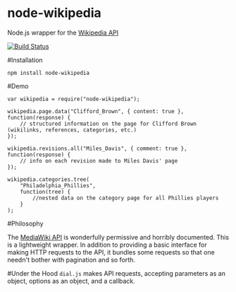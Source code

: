 node-wikipedia
==============

Node.js wrapper for the [Wikipedia API](http://en.wikipedia.org/w/api.php)

[![Build Status](https://travis-ci.org/wilson428/node-wikipedia.png)](https://travis-ci.org/wilson428/node-wikipedia)

#Installation

	npm install node-wikipedia

#Demo

	var wikipedia = require("node-wikipedia");

	wikipedia.page.data("Clifford_Brown", { content: true }, function(response) {
		// structured information on the page for Clifford Brown (wikilinks, references, categories, etc.)
	});

	wikipedia.revisions.all("Miles_Davis", { comment: true }, function(response) {
		// info on each revision made to Miles Davis' page
	});

	wikipedia.categories.tree(
		"Philadelphia_Phillies",
		function(tree) {
			//nested data on the category page for all Phillies players
		}
	);

#Philosophy 

The [MediaWiki API](http://en.wikipedia.org/w/api.php) is wonderfully permissive and horribly documented. This is a lightweight wrapper. In addition to providing a basic interface for making HTTP requests to the API, it bundles some requests so that one needn't bother with pagination and so forth.

#Under the Hood
`dial.js` makes API requests, accepting parameters as an object, options as an object, and a callback.

